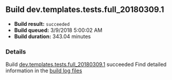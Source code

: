 ## Build dev.templates.tests.full_20180309.1
- **Build result:** `succeeded`
- **Build queued:** 3/9/2018 5:00:02 AM
- **Build duration:** 343.04 minutes
### Details
Build [dev.templates.tests.full_20180309.1](https://winappstudio.visualstudio.com/web/build.aspx?pcguid=a4ef43be-68ce-4195-a619-079b4d9834c2&builduri=vstfs%3a%2f%2f%2fBuild%2fBuild%2f25227) succeeded
Find detailed information in the [build log files](https://uwpctdiags.blob.core.windows.net/buildlogs/dev.templates.tests.full_20180309.1_logs.zip)
